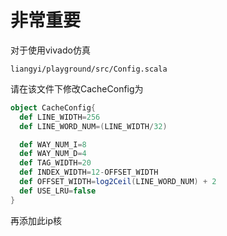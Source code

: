 # 非常重要

对于使用vivado仿真

```
liangyi/playground/src/Config.scala
```

请在该文件下修改CacheConfig为

```scala
object CacheConfig{
  def LINE_WIDTH=256
  def LINE_WORD_NUM=(LINE_WIDTH/32)

  def WAY_NUM_I=8
  def WAY_NUM_D=4
  def TAG_WIDTH=20
  def INDEX_WIDTH=12-OFFSET_WIDTH
  def OFFSET_WIDTH=log2Ceil(LINE_WORD_NUM) + 2
  def USE_LRU=false
}

```

再添加此ip核


